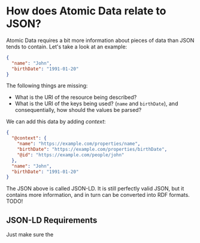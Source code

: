 # How does Atomic Data relate to JSON?

Atomic Data requires a bit more information about pieces of data than JSON tends to contain. Let's take a look at an example:

```json
{
  "name": "John",
  "birthDate": "1991-01-20"
}
```

The following things are missing:

* What is the URI of the resource being described?
* What is the URI of the keys being used? \(`name` and `birthDate`\), and consequentially, how should the values be parsed?

We can add this data by adding _context_:

```json
{
  "@context": {
    "name": "https://example.com/properties/name",
    "birthDate": "https://example.com/properties/birthDate",
    "@id": "https://example.com/people/john"
  },
  "name": "John",
  "birthDate": "1991-01-20"
}
```

The JSON above is called JSON-LD. It is still perfectly valid JSON, but it contains more information, and in turn can be converted into RDF formats.
TODO!

## JSON-LD Requirements

Just make sure the
